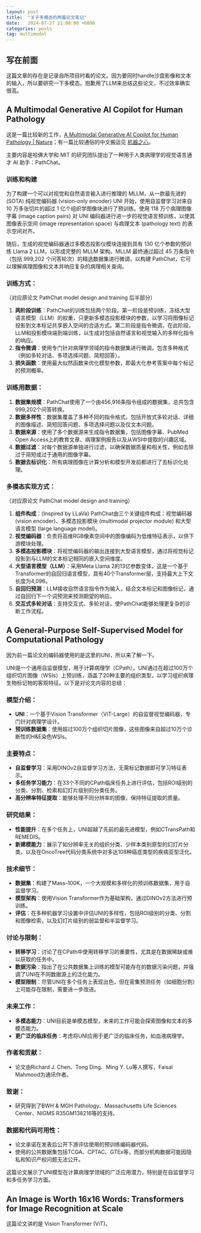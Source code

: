 ```yaml
---
layout: post
title:  "关于多模态的两篇论文笔记"
date:   2024-07-27 21:08:00 +0800
categories: posts
tag: multimodal
---
```


## 写在前面

这篇文章的存在是记录自所项目时看的论文。因为要同时handle沙盘影像和文本的输入，所以要研究一下多模态。抱歉用了LLM来总结这些论文，不过效率确实很高。

## A Multimodal Generative AI Copilot for Human Pathology

这是一篇比较新的工作，[A Multimodal Generative AI Copilot for Human Pathology | Nature](https://www.nature.com/articles/s41586-024-07618-3)；有一篇比较通俗的中文搬运见 [机器之心](https://www.jiqizhixin.com/articles/2024-06-20-27)。

主要内容是哈佛大学和 MIT 的研究团队提出了一种用于人类病理学的视觉语言通才 AI 助手：PathChat。

### 训练和构建

为了构建一个可以对视觉和自然语言输入进行推理的 MLLM，从一款最先进的 (SOTA) 纯视觉编码器 (vision-only encoder) UNI 开始，使用自监督学习对来自 10 万多张切片的超过 1 亿个组织学图像块进行了预训练。使用 118 万个病理图像字幕 (image caption pairs) 对 UNI 编码器进行进一步的视觉语言预训练，以使其图像表示空间 (image representation space) 与病理文本 (pathology text) 的表示空间对齐。

随后，生成的视觉编码器通过多模态投影仪模块连接到具有 130 亿个参数的预训练 Llama 2 LLM，以形成完整的 MLLM 架构。MLLM 最终通过超过 45 万条指令（包括 999,202 个问答轮次）的精选数据集进行微调，以构建 PathChat，它可以理解病理图像和文本并响应复杂的病理相关查询。

### 训练方式：

（对应原论文 PathChat model design and training 后半部分）

1. **两阶段训练**：PathChat的训练包括两个阶段。第一阶段是预训练，冻结大型语言模型（LLM）的权重，只更新多模态投影模块的参数，以学习将图像标记投影到文本标记共享嵌入空间的合适方式。第二阶段是指令微调，在此阶段，LLM和投影模块端到端训练，以生成对包括自然语言和视觉输入的多样化指令的响应。
2. **指令微调**：使用专门针对病理学领域的指令数据集进行微调，包含多种格式（例如多轮对话、多项选择问题、简短回答）。
3. **损失函数**：使用最大似然函数来优化模型参数，即最大化参考答案中每个标记的预测概率。

### 训练用数据：

1. **数据集规模**：PathChat使用了一个由456,916条指令组成的数据集，总共包含999,202个问答转换。
2. **数据多样性**：数据集覆盖了多种不同的指令格式，包括开放式多轮对话、详细的图像描述、简短回答问题、多项选择问题以及仅文本问题。
3. **数据来源**：使用了多个数据源来生成指令数据集，包括图像字幕、PubMed Open Access上的教育文章、病理案例报告以及从WSI中提取的兴趣区域。
4. **数据过滤**：对每个数据源单独进行过滤，以确保数据质量和相关性，例如去除过于简短或过于通用的图像字幕。
5. **数据去标识化**：所有病理图像在计算分析和模型开发前都进行了去标识化处理。

### 多模态实现方式：

（对应原论文 PathChat model design and training）

1. **组件构成**：(Inspired by LLaVa) PathChat由三个关键组件构成：视觉编码器 (vision encoder)、多模态投影模块 (multimodal projector module) 和大型语言模型 (large language model)。
2. **视觉编码器**：负责将高维RGB像素空间中的图像编码为低维特征表示，以供下游模块处理。
3. **多模态投影模块**：将视觉编码器的输出连接到大型语言模型，通过将视觉标记投影到与LLM的文本标记相同的嵌入空间维度。
4. **大型语言模型（LLM）**：采用Meta Llama 2的13亿参数变体，这是一个基于Transformer的自回归语言模型，具有40个Transformer层，支持最大上下文长度为4,096。
5. **自回归预测**：LLM接收自然语言指令作为输入，结合文本标记和图像标记，通过自回归下一个词预测来预测期望的响应。
6. **交互式多轮对话**：支持交互式、多轮对话，使PathChat能够处理更复杂的诊断工作流程。

## A General-Purpose Self-Supervised Model for Computational Pathology

因为前一篇论文的编码器使用的是这里的UNI，所以来了解一下。 

UNI是一个通用自监督模型，用于计算病理学（CPath）。UNI通过在超过100万个组织切片图像（WSIs）上预训练，涵盖了20种主要的组织类型，以学习组织病理生物标记物的客观特征。以下是对论文内容的总结：

### 模型介绍：

- **UNI**：一个基于Vision Transformer（ViT-Large）的自监督视觉编码器，专门针对病理学设计。
- **预训练数据集**：使用超过100万个组织切片图像，这些图像来自超过10万个诊断性的H&E染色WSIs。

### 主要特点：

- **自监督学习**：采用DINOv2自监督学习方法，无需标记数据即可学习特征表示。
- **多任务学习能力**：在33个不同的CPath临床任务上进行评估，包括ROI级别的分类、分割、检索和幻灯片级别的分类任务。
- **高分辨率特征提取**：能够处理不同分辨率的图像，保持特征提取的质量。

### 研究结果：

- **性能提升**：在多个任务上，UNI超越了先前的最先进模型，例如CTransPath和REMEDIS。
- **新建模能力**：展示了如分辨率无关的组织分类、少样本类别原型的幻灯片分类，以及在OncoTree代码分类系统中对多达108种癌症类型的疾病亚型泛化。

### 技术细节：

- **数据集**：构建了Mass-100K，一个大规模和多样化的预训练数据集，用于自监督学习。
- **模型架构**：使用Vision Transformer作为基础架构，通过DINOv2方法进行预训练。
- **评估**：在多种机器学习设置中评估UNI的多样性，包括ROI级别的分类、分割和图像检索，以及幻灯片级别的弱监督和半监督学习。

### 讨论与限制：

- **转移学习**：讨论了在CPath中使用转移学习的重要性，尤其是在数据稀缺或难以获取的任务中。
- **数据污染**：指出了在公共数据集上训练的模型可能存在的数据污染问题，并强调了UNI在不同数据源上的泛化能力。
- **模型限制**：尽管UNI在多个任务上表现出色，但在密集预测任务（如细胞分割）上可能存在限制，需要进一步改进。

### 未来工作：

- **多模态能力**：UNI目前是单模态模型，未来的工作可能会探索图像和文本的多模态能力。
- **更广泛的临床任务**：考虑将UNI应用于更广泛的临床任务，如血液病理学。

### 作者和贡献：

- 论文由Richard J. Chen、Tong Ding、Ming Y. Lu等人撰写，Faisal Mahmood为通讯作者。

### 致谢：

- 研究得到了BWH & MGH Pathology、Massachusetts Life Sciences Center、NIGMS R35GM138216等的支持。

### 数据和代码可用性：

- 论文承诺在发表后公开下游评估使用的预训练编码器代码。
- 使用的公共数据集包括TCGA、CPTAC、GTEx等，而部分机构数据可能因隐私和知识产权问题无法公开。

这篇论文展示了UNI模型在计算病理学领域的广泛应用潜力，特别是在自监督学习和多任务学习方面。

## An Image is Worth 16x16 Words: Transformers for Image Recognition at Scale

这篇论文讲的是 Vision Transformer (ViT)。